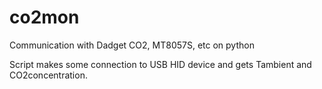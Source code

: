 # co2mon
Communication with Dadget CO2, MT8057S, etc on python

Script makes some connection to USB HID device and gets Tambient and CO2concentration.
